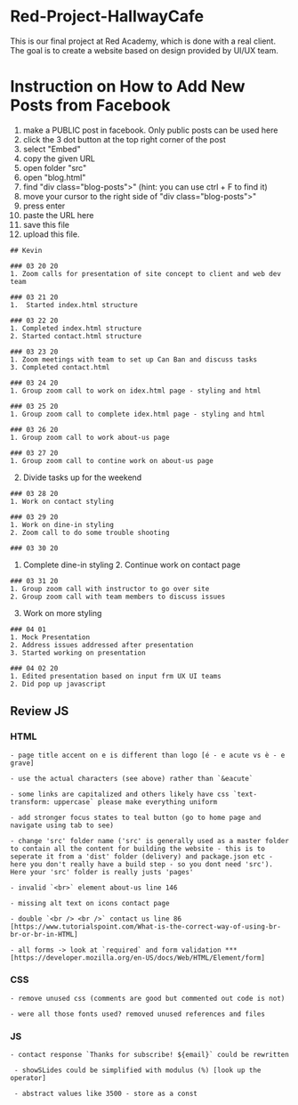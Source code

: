 # Red-Project-HallwayCafe
This is our final project at Red Academy, which is done with a real client. The goal is to create a website based on design provided by UI/UX team.

# Instruction on How to Add New Posts from Facebook
  1. make a PUBLIC post in facebook. Only public posts can be used here
  2. click the 3 dot button at the top right corner of the post
  3. select "Embed"
  4. copy the given URL
  5. open folder "src"
  6. open "blog.html"
  7. find "div class="blog-posts">" (hint: you can use ctrl + F to find it)
  8. move your cursor to the right side of "div class="blog-posts">"
  9. press enter
  10. paste the URL here
  11. save this file
  12. upload this file.


	## Kevin

	### 03 20 20
	1. Zoom calls for presentation of site concept to client and web dev team

	### 03 21 20
	1.  Started index.html structure
	
	### 03 22 20
	1. Completed index.html structure
	2. Started contact.html structure

	### 03 23 20
	1. Zoom meetings with team to set up Can Ban and discuss tasks
	3. Completed contact.html

	### 03 24 20
	1. Group zoom call to work on idex.html page - styling and html
	
	### 03 25 20
	1. Group zoom call to complete idex.html page - styling and html

	### 03 26 20
	1. Group zoom call to work about-us page

	### 03 27 20
	1. Group zoom call to contine work on about-us page
  2. Divide tasks up for the weekend

	### 03 28 20
	1. Work on contact styling

	### 03 29 20
	1. Work on dine-in styling
	2. Zoom call to do some trouble shooting
	
	### 03 30 20
  1. Complete dine-in styling
	2. Continue work on contact page 

	### 03 31 20
	1. Group zoom call with instructor to go over site
	2. Group zoom call with team members to discuss issues
  3. Work on more styling

	### 04 01 
	1. Mock Presentation
	2. Address issues addressed after presentation
	3. Started working on presentation

	### 04 02 20
	1. Edited presentation based on input frm UX UI teams
	2. Did pop up javascript


## Review JS

### HTML
	- page title accent on e is different than logo [é - e acute vs è - e grave]

	- use the actual characters (see above) rather than `&eacute`

	- some links are capitalized and others likely have css `text-transform: uppercase` please make everything uniform 

	- add stronger focus states to teal button (go to home page and navigate using tab to see)

	- change 'src' folder name ('src' is generally used as a master folder to contain all the content for building the website - this is to seperate it from a 'dist' folder (delivery) and package.json etc - here you don't really have a build step - so you dont need 'src'). Here your 'src' folder is really justs 'pages'

	- invalid `<br>` element about-us line 146

	- missing alt text on icons contact page

	- double `<br /> <br />` contact us line 86 [https://www.tutorialspoint.com/What-is-the-correct-way-of-using-br-br-or-br-in-HTML]

	- all forms -> look at `required` and form validation *** [https://developer.mozilla.org/en-US/docs/Web/HTML/Element/form]


### CSS

	- remove unused css (comments are good but commented out code is not)

	- were all those fonts used? removed unused references and files

### JS

	- contact response `Thanks for subscribe! ${email}` could be rewritten

	 - showSLides could be simplified with modulus (%) [look up the operator]

	 - abstract values like 3500 - store as a const